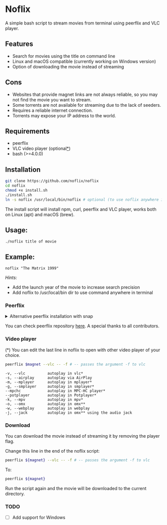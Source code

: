 # Noflix

A simple bash script to stream movies from terminal using peerflix and VLC player.

## Features

- Search for movies using the title on command line
- Linux and macOS compatible (currently working on Windows version)
- Option of downloading the movie instead of streaming

## Cons

- Websites that provide magnet links are not always reliable, so you may not find the movie you want to stream.
- Some torrents are not available for streaming due to the lack of seeders.
- Requires a reliable internet connection.
- Torrents may expose your IP address to the world.

## Requirements

- peerflix
- VLC video player (optional[*](#video-player))
- bash (>=4.0.0)

## Installation

```bash
git clone https://github.com/noflix/noflix
cd noflix
chmod +x install.sh
./install.sh
ln -s noflix /usr/local/bin/noflix # optional (to use noflix anywhere in terminal)
```

The install script will install npm, curl, peerflix and VLC player, works both on Linux (apt) and macOS (brew).

## Usage:

```
./noflix title of movie 
```

## Example:

```
noflix "The Matrix 1999"
```

*Hints:*

- Add the launch year of the movie to increase search precision
- Add noflix to /usr/local/bin dir to use command anywhere in terminal

### Peerflix

<!-- Collapsible section - TODO add this to install.sh -->
<details>
<summary>Alternative peerflix installation with snap</summary>

```
sudo apt install snapd
```

```
sudo snap install peerflix --edge
```

</details>

You can check peerflix repository [here](). A special thanks to all contributors.

### Video player

(\*) You can edit the last line in noflix to open with other video player of your choice.

```bash
peerflix $magnet --vlc -- -f # -- passes the argument -f to vlc
```

```
-v, --vlc          autoplay in vlc*                             
-s, --airplay      autoplay via AirPlay                         
-m, --mplayer      autoplay in mplayer*                         
-g, --smplayer     autoplay in smplayer*                        
--mpchc            autoplay in MPC-HC player*                   
--potplayer        autoplay in Potplayer*                       
-k, --mpv          autoplay in mpv*                             
-o, --omx          autoplay in omx**                            
-w, --webplay      autoplay in webplay                          
-j, --jack         autoplay in omx** using the audio jack
```

### Download

You can download the movie instead of streaming it by removing the player flag.

Change this line in the end of the noflix script:

```bash
peerflix ${magnet} --vlc -- -f # -- passes the argument -f to vlc
```

To:

```bash
peerflix ${magnet}
```

Run the script again and the movie will be downloaded to the current directory.

### TODO

- [ ] Add support for Windows
